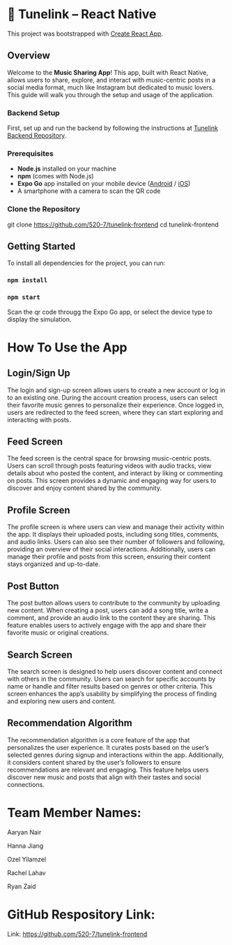 # 🎵 Tunelink – React Native

This project was bootstrapped with [Create React App](https://github.com/facebook/create-react-app).

## Overview

Welcome to the **Music Sharing App**! This app, built with React Native, allows users to share, explore, and interact with music-centric posts in a social media format, much like Instagram but dedicated to music lovers. This guide will walk you through the setup and usage of the application.

### Backend Setup  

First, set up and run the backend by following the instructions at [Tunelink Backend Repository](https://github.com/520-7/tunelink-backend). 

### Prerequisites  

- **Node.js** installed on your machine  
- **npm** (comes with Node.js)  
- **Expo Go** app installed on your mobile device ([Android](https://play.google.com/store/apps/details?id=host.exp.exponent) / [iOS](https://apps.apple.com/app/expo-go/id982107779))  
- A smartphone with a camera to scan the QR code

### Clone the Repository  

git clone https://github.com/520-7/tunelink-frontend
cd tunelink-frontend

## Getting Started

To install all dependencies for the project, you can run:

### `npm install`

### `npm start`

Scan the qr code througg the Expo Go app, or select the device type to display the simulation.

# How To Use the App

## Login/Sign Up  
The login and sign-up screen allows users to create a new account or log in to an existing one. During the account creation process, users can select their favorite music genres to personalize their experience. Once logged in, users are redirected to the feed screen, where they can start exploring and interacting with posts.

## Feed Screen  
The feed screen is the central space for browsing music-centric posts. Users can scroll through posts featuring videos with audio tracks, view details about who posted the content, and interact by liking or commenting on posts. This screen provides a dynamic and engaging way for users to discover and enjoy content shared by the community.

## Profile Screen  
The profile screen is where users can view and manage their activity within the app. It displays their uploaded posts, including song titles, comments, and audio links. Users can also see their number of followers and following, providing an overview of their social interactions. Additionally, users can manage their profile and posts from this screen, ensuring their content stays organized and up-to-date.

## Post Button  
The post button allows users to contribute to the community by uploading new content. When creating a post, users can add a song title, write a comment, and provide an audio link to the content they are sharing. This feature enables users to actively engage with the app and share their favorite music or original creations.

## Search Screen  
The search screen is designed to help users discover content and connect with others in the community. Users can search for specific accounts by name or handle and filter results based on genres or other criteria. This screen enhances the app’s usability by simplifying the process of finding and exploring new users and content.

## Recommendation Algorithm  
The recommendation algorithm is a core feature of the app that personalizes the user experience. It curates posts based on the user’s selected genres during signup and interactions within the app. Additionally, it considers content shared by the user’s followers to ensure recommendations are relevant and engaging. This feature helps users discover new music and posts that align with their tastes and social connections.

# Team Member Names:

Aaryan Nair

Hanna Jiang

Ozel Yilamzel

Rachel Lahav

Ryan Zaid

# GitHub Respository Link:
Link: https://github.com/520-7/tunelink-frontend
